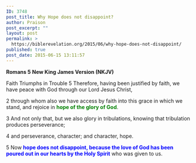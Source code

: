 ```yaml
---
ID: 3748
post_title: Why Hope does not disappoint?
author: Praison
post_excerpt: ""
layout: post
permalink: >
  https://biblerevelation.org/2015/06/why-hope-does-not-disappoint/
published: true
post_date: 2015-06-15 13:11:57
---
```

<strong>Romans 5</strong>
<strong> New King James Version (NKJV)</strong>

Faith Triumphs in Trouble
5 Therefore, having been justified by faith, we have peace with God through our Lord Jesus Christ,

2 through whom also we have access by faith into this grace in which we stand, and rejoice in <span style="color: #008000;"><strong>hope of the glory of God</strong></span>.

3 And not only that, but we also glory in tribulations, knowing that tribulation produces perseverance;

4 and perseverance, character; and character, hope.

5 Now <span style="color: #0000ff;"><strong>hope does not disappoint, because the love of God has been poured out in our hearts by the Holy Spirit</strong></span> who was given to us.